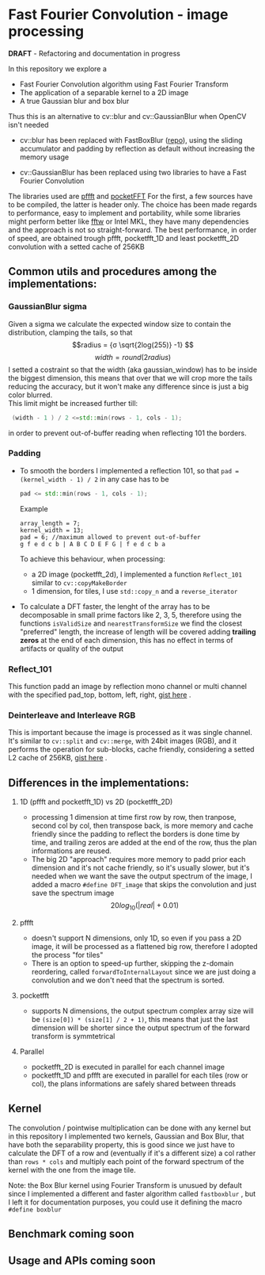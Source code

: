 ﻿
# Fast Fourier Convolution - image processing

**DRAFT** - Refactoring and documentation in progress

In this repository we explore a
-  Fast Fourier Convolution algorithm using Fast Fourier Transform
- The application of a separable kernel to a 2D image 
- A true Gaussian blur and box blur

Thus this is an alternative to cv::blur and cv::GaussianBlur when OpenCV isn't needed

 - cv::blur has been replaced with FastBoxBlur ([repo](https://github.com/michelerenzullo/FastBoxBlur)), using the
   sliding accumulator and padding by reflection as default without
   increasing the memory usage

- cv::GaussianBlur has been replaced using two libraries to have a Fast Fourier Convolution

The libraries used are [pffft](https://github.com/marton78/pffft) and [pocketFFT](https://github.com/mreineck/pocketfft)
For the first, a few sources have to be compiled, the latter is header only. The choice has been made regards to performance, easy to implement and portability, while some libraries might perform better like [fftw](fftw.org/) or Intel MKL, they have many dependencies and the approach is not so straight-forward. 
The best performance, in order of speed, are obtained trough pffft, pocketfft_1D and least pocketfft_2D convolution with a setted cache of 256KB

## Common utils and procedures among the implementations:

### GaussianBlur sigma
 Given a sigma we calculate the expected window size to contain the distribution, clamping the tails, so that $$radius = {σ \sqrt{2log(255)} -1}
   $$ $$width = {round(2 radius)} $$ I setted a costraint so that the width (aka gaussian_window) has to be inside the biggest dimension, this means that over that we will crop more the tails reducing the accuracy, but it won't make any difference since is just a big color blurred.  
   This limit might be increased further till: 
   ```c++
    (width - 1 ) / 2 <=std::min(rows - 1, cols - 1);
   ```
   in order to prevent out-of-buffer reading when reflecting 101 the borders.

### Padding
- To smooth the borders I implemented a reflection 101, so that
	`pad = (kernel_width - 1) / 2` 
	 in any case has to be 
	 ```c++
	 pad <= std::min(rows - 1, cols - 1);
	 ```
	Example
	 ```
	 array_length = 7;
	 kernel_width = 13;
	 pad = 6; //maximum allowed to prevent out-of-buffer
	 g f e d c b | A B C D E F G | f e d c b a
	 ```
	 To achieve this behaviour, when processing:
	 - a 2D image (pocketfft_2d), I implemented a function `Reflect_101` similar to `cv::copyMakeBorder`
	 - 1 dimension, for tiles, I use `std::copy_n` and a `reverse_iterator`

- To calculate a DFT faster, the lenght of the array has to be decomposable in small prime factors like 2, 3, 5, therefore using the functions `isValidSize` and `nearestTransformSize` we find the closest "preferred" length, the increase of length will be covered adding **trailing zeros** at the end of each dimension, this has no effect in terms of artifacts or quality of the output

### Reflect_101
This function padd an image by reflection mono channel or multi channel with the specified pad_top, bottom, left, right, [gist here](https://gist.github.com/michelerenzullo/8dc5af393aa581c72b6dd7f640c8e406) .

### Deinterleave and Interleave RGB
This is important because the image is processed as it was single channel.
It's similar to `cv::split` and `cv::merge`, with 24bit images (RGB), and it performs the operation for sub-blocks, cache friendly, considering a setted L2 cache of 256KB, [gist here](https://gist.github.com/michelerenzullo/76638be18769f2fbf80b96155e6bfea0) . 


## Differences in the implementations:
1) 1D (pffft and pocketfft_1D) vs 2D (pocketfft_2D) 
	  - processing 1 dimension at time first row by row, then tranpose, second col by col, then transpose back, is more memory and cache friendly since the padding to reflect the borders is done time by time, and trailing zeros are added at the end of the row, thus the plan informations are reused.
	 - The big 2D "approach" requires more memory to padd prior each dimension and it's not cache friendly, so it's usually slower, but it's needed when we want the save the output spectrum of the image, I added a macro `#define DFT_image` that skips the convolution and just save the spectrum image $$ 20 log_{10}(| real | + 0.01) $$ 

 2) pffft
	  -  doesn't support N dimensions, only 1D, so even if you pass a 2D image, it will be processed as a flattened big row, therefore I adopted the process "for tiles"
	  - There is an option to speed-up further, skipping the z-domain reordering, called `forwardToInternalLayout` since we are just doing a convolution and we don't need that the spectrum is sorted.
 3) pocketfft 
	  - supports N dimensions, the output spectrum complex array size will be `(size[0]) * (size[1] / 2 + 1)`, this means that just the last dimension will be shorter since the output spectrum of the forward transform is symmtetrical
4) Parallel
	 - pocketfft_2D is executed in parallel for each channel image
	 - pocketfft_1D and pffft are executed in parallel for each tiles (row or col), the plans informations are safely shared between threads

## Kernel
The convolution / pointwise multiplication can be done with any kernel but in this repository I implemented two kernels, Gaussian and Box Blur, that have both the separability property, this is good since we just have to calculate the DFT of a row and (eventually if it's a different size) a col rather than `rows * cols` and multiply each point of the forward spectrum of the kernel with the one from the image tile.

Note: the Box Blur kernel using Fourier Transform is unusued by default since I implemented a different and faster algorithm called `fastboxblur` , but I left it for documentation purposes, you could use it defining the macro `#define boxblur` 


## Benchmark coming soon

## Usage and APIs coming soon
